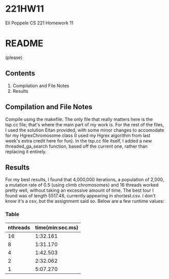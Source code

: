 # 221HW11
Eli Poppele CS 221 Homework 11

# README
(please)

## Contents
1. Compilation and File Notes
2. Results

## Compilation and File Notes
Compile using the makefile.
The only file that really matters here is the tsp.cc file; that's where the main part of my work is. For the rest of the files, I used the solution Eitan provided, with some minor changes to accomodate for my HgrexChromosome class (I used my Hgrex algorithm from last week's extra credit here for fun). In the tsp.cc file itself, I added a new threaded_ga_search function, based off the current one, rather than replacing it entirely.

## Results
For my best results, I found that 4,000,000 iterations, a population of 2,000, a mutation rate of 0.5 (using climb chromosomes) and 16 threads worked pretty well, without taking an excessive amount of time. 
The best tour I found was of length 5517.48, currently appearing in shortest.csv. I don't know it's a csv, but the assignment said so.
Below are a few runtime values:
### Table

|nthreads|time(min:sec.ms)|
|--------|----------------|
|16      |1:32.161        |
|8       |1:31.170        |
|4       |1:42.503        |
|2       |2:32.062        |
|1       |5:07.270         |
